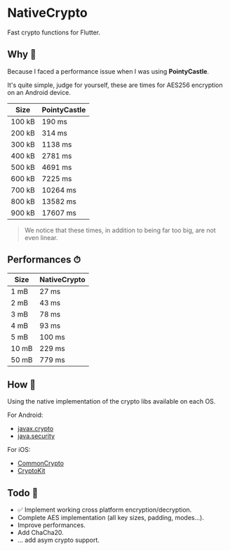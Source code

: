 # NativeCrypto

Fast crypto functions for Flutter.

## Why 🤔

Because I faced a performance issue when I was using **PointyCastle**.

It's quite simple, judge for yourself, these are times for AES256 encryption on an Android device.

| Size | PointyCastle |
|------|--------------|
| 100 kB | 190 ms
| 200 kB | 314 ms
| 300 kB | 1138 ms
| 400 kB | 2781 ms
| 500 kB | 4691 ms
| 600 kB | 7225 ms
| 700 kB | 10264 ms
| 800 kB | 13582 ms
| 900 kB | 17607 ms

> We notice that these times, in addition to being far too big, are not even linear.

## Performances ⏱

| Size | NativeCrypto |
|------|--------------|
| 1 mB | 27 ms
| 2 mB | 43 ms
| 3 mB | 78 ms
| 4 mB | 93 ms
| 5 mB | 100 ms
| 10 mB | 229 ms
| 50 mB | 779 ms

## How 🔬

Using the native implementation of the crypto libs available on each OS.

For Android:

* [javax.crypto](https://docs.oracle.com/javase/7/docs/api/javax/crypto/package-summary.html)
* [java.security](https://docs.oracle.com/javase/7/docs/api/java/security/package-summary.html)

For iOS:

* [CommonCrypto](https://developer.apple.com/library/archive/documentation/Security/Conceptual/cryptoservices/Introduction/Introduction.html)
* [CryptoKit](https://developer.apple.com/documentation/cryptokit/)

## Todo 🚀

* ✅ Implement working cross platform encryption/decryption.
* Complete AES implementation (all key sizes, padding, modes...).
* Improve performances.
* Add ChaCha20.
* ... add asym crypto support.
